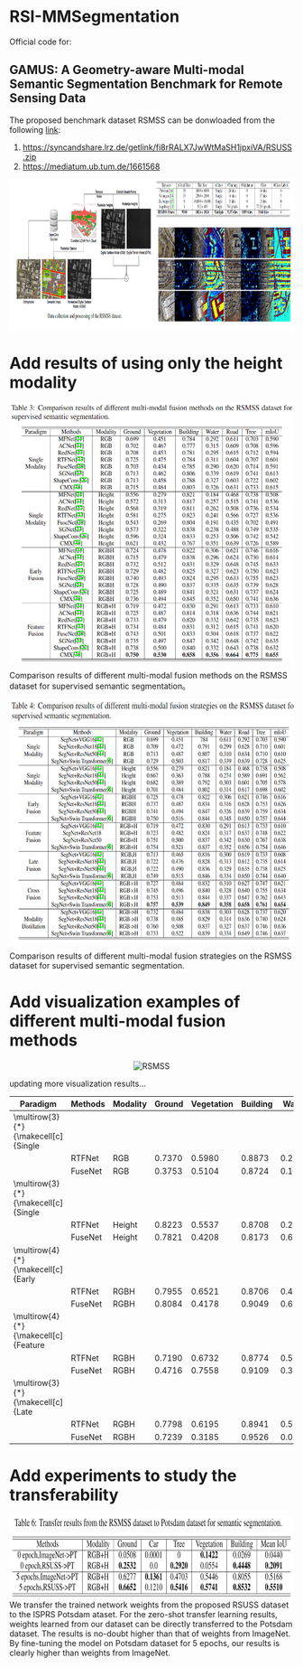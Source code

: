# RSI-MMSegmentation

Official code for:
## GAMUS: A Geometry-aware Multi-modal Semantic Segmentation Benchmark for Remote Sensing Data

The proposed benchmark dataset RSMSS can be donwloaded from the following [link](https://syncandshare.lrz.de/getlink/fi8rRALX7JwWtMaSH1jpxiVA/RSUSS.zip):
1. https://syncandshare.lrz.de/getlink/fi8rRALX7JwWtMaSH1jpxiVA/RSUSS.zip
2. https://mediatum.ub.tum.de/1661568
<div  align="center">    
 <img src="resources/RSMSS.png" width = "990" height = "270" alt="RSMSS" align=center />
</div>


# Add results of using only the height modality

<div  align="center">    
 <img src="resources/res1.png" width = "613" height = "460" alt="GAMUS" align=center />
</div>

  Comparison results of different multi-modal fusion methods on the RSMSS dataset for supervised semantic segmentation。

<div  align="center">    
 <img src="resources/res2.png" width = "620" height = "432" alt="GAMUS" align=center />
</div>

  Comparison results of different multi-modal fusion strategies on the RSMSS dataset for supervised semantic segmentation.

# Add visualization examples of different multi-modal fusion methods

<div  align="center">    
 <img src="resources/vis1.png" width = "800" height = "360" alt="RSMSS" align=center />
</div>

  updating more visualization results...

| Paradigm                             | Methods                             | Modality | Ground | Vegetation | Building | Water  | Road   | Tree   | mAcc   |
|--------------------------------------|-------------------------------------|----------|--------|------------|----------|--------|--------|--------|--------|
| \multirow{3}{*}{\makecell[c]{Single  |
|                                      | RTFNet                | RGB      | 0.7370 | 0.5980     | 0.8873   | 0.2144 | 0.6236 | 0.8666 | 0.6545 |
|                                      | FuseNet | RGB      | 0.3753 | 0.5104     | 0.8724   | 0.1045 | 0.6375 | 0.7887 | 0.5481 |
| \multirow{3}{*}{\makecell[c]{Single  |
|                                      | RTFNet                | Height   | 0.8223 | 0.5537     | 0.8708   | 0.2513 | 0.6764 | 0.8186 | 0.6655 |
|                                      | FuseNet  | Height   | 0.7821 | 0.4208     | 0.8173   | 0.6912 | 0.7455 | 0.4715 | 0.6547 |
| \multirow{4}{*}{\makecell[c]{Early   |
|                                      | RTFNet               | RGBH     | 0.7955 | 0.6521     | 0.8706   | 0.4695 | 0.6516 | 0.8135 | 0.7088 |
|                                      | FuseNet | RGBH     | 0.8084 | 0.4178     | 0.9049   | 0.6758 | 0.8179 | 0.6807 | 0.7176 |
| \multirow{4}{*}{\makecell[c]{Feature |
|                                      | RTFNet              | RGBH     | 0.7190 | 0.6732     | 0.8774   | 0.5975 | 0.7057 | 0.8533 | 0.7377 |
|                                      | FuseNet | RGBH     | 0.4716 | 0.7558     | 0.9109   | 0.3184 | 0.6221 | 0.9444 | 0.6705 |
| \multirow{3}{*}{\makecell[c]{Late    |
|                                      | RTFNet    | RGBH     | 0.7798 | 0.6195     | 0.8941   | 0.5141 | 0.6953 | 0.8087 | 0.7186 |
|                                      | FuseNet  | RGBH     | 0.7239 | 0.3185     | 0.9526   | 0.0758 | 0.8571 | 0.8194 | 0.6245 |

# Add experiments to study the transferability
<div  align="center">    
 <img src="resources/res3.png" width = "750" height = "150" alt="RSMSS" align=center />
</div>
We transfer the trained network weights from the proposed RSUSS dataset to the ISPRS Potsdam ataset. 
For the zero-shot transfer learning results, weights learned from our dataset can be directly transferred to the Potsdam dataset.
The results is no-doubt higher than that of weights from ImageNet. 
By fine-tuning the model on Potsdam dataset for 5 epochs, our results is clearly higher than weights from ImageNet. 


